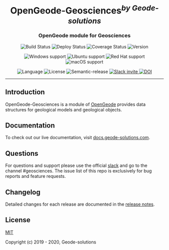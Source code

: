 <h1 align="center">OpenGeode-Geosciences<sup><i>by Geode-solutions</i></sup></h1>
<h3 align="center">OpenGeode module for Geosciences</h3>

<p align="center">
  <img src="https://github.com/Geode-solutions/OpenGeode-Geosciences/workflows/CI/badge.svg" alt="Build Status">
  <img src="https://github.com/Geode-solutions/OpenGeode-Geosciences/workflows/CD/badge.svg" alt="Deploy Status">
  <img src="https://codecov.io/gh/Geode-solutions/OpenGeode-Geosciences/branch/master/graph/badge.svg" alt="Coverage Status">
  <img src="https://img.shields.io/github/release/Geode-solutions/OpenGeode-Geosciences.svg" alt="Version">
</p>

<p align="center">
  <img src="https://img.shields.io/static/v1?label=Windows&logo=windows&logoColor=white&message=support&color=success" alt="Windows support">
  <img src="https://img.shields.io/static/v1?label=Ubuntu&logo=Ubuntu&logoColor=white&message=support&color=success" alt="Ubuntu support">
  <img src="https://img.shields.io/static/v1?label=Red%20Hat&logo=Red-Hat&logoColor=white&message=support&color=success" alt="Red Hat support">
  <img src="https://img.shields.io/static/v1?label=macOS&logo=apple&logoColor=white&message=support&color=success" alt="macOS support">
</p>

<p align="center">
  <img src="https://img.shields.io/badge/C%2B%2B-11-blue.svg" alt="Language">
  <img src="https://img.shields.io/badge/license-MIT-blue.svg" alt="License">
  <img src="https://img.shields.io/badge/%20%20%F0%9F%93%A6%F0%9F%9A%80-semantic--release-e10079.svg" alt="Semantic-release">
  <a href="https://slackin-opengeode.herokuapp.com">
    <img src="https://slackin-opengeode.herokuapp.com/badge.svg" alt="Slack invite">
  </a>
  <a href="https://doi.org/10.5281/zenodo.3610370">
    <img src="https://zenodo.org/badge/DOI/10.5281/zenodo.3610370.svg" alt="DOI">
  </a>
</p>

---

## Introduction

OpenGeode-Geosciences is a module of [OpenGeode] provides data structures for geological models and geological objects.

[OpenGeode]: https://github.com/Geode-solutions/OpenGeode


## Documentation

To check out our live documentation, visit [docs.geode-solutions.com](https://docs.geode-solutions.com).


## Questions
For questions and support please use the official [slack](https://slackin-opengeode.herokuapp.com) and go to the channel #geosciences. The issue list of this repo is exclusively for bug reports and feature requests. 


## Changelog

Detailed changes for each release are documented in the [release notes](https://github.com/Geode-solutions/OpenGeode-Geosciences/releases).


## License

[MIT](https://opensource.org/licenses/MIT)

Copyright (c) 2019 - 2020, Geode-solutions
